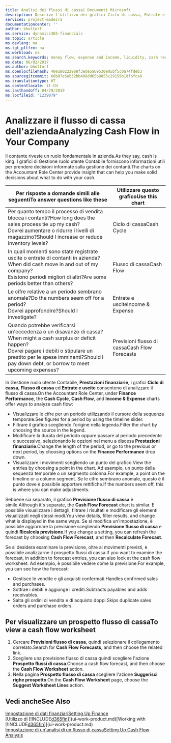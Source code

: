 ```yaml
---
title: Analisi dei flussi di cassa| Documenti Microsoft
description: Descrive l'utilizzo dei grafici Ciclo di cassa, Entrate e uscite, Flusso di cassa e Previsione flusso di cassa per analizzare i flussi di denaro passati e futuri in entrata e in uscita dalla società.
services: project-madeira
documentationcenter: ''
author: bholtorf
ms.service: dynamics365-financials
ms.topic: article
ms.devlang: na
ms.tgt_pltfrm: na
ms.workload: na
ms.search.keywords: money flow, expense and income, liquidity, cash receipts minus cash payments, Cartera
ms.date: 06/02/2017
ms.author: bholtorf
ms.openlocfilehash: 40e180222968f3ede5a69530e05bf5c0a74fdeb3
ms.sourcegitcommit: 60b87e5eb32bb408dd65b9855c29159b1dfbfca8
ms.translationtype: HT
ms.contentlocale: it-CH
ms.lasthandoff: 04/29/2019
ms.locfileid: "1239079"
---
```

# <a name="analyzing-cash-flow-in-your-company"></a><span data-ttu-id="a5e36-103">Analizzare il flusso di cassa dell'azienda</span><span class="sxs-lookup"><span data-stu-id="a5e36-103">Analyzing Cash Flow in Your Company</span></span>
<span data-ttu-id="a5e36-104">Il contante riveste un ruolo fondamentale in azienda.</span><span class="sxs-lookup"><span data-stu-id="a5e36-104">As they say, cash is king.</span></span> <span data-ttu-id="a5e36-105">I grafici di Gestione ruolo utente Contabile forniscono informazioni utili per prendere decisioni informate sulla gestione dei contanti.</span><span class="sxs-lookup"><span data-stu-id="a5e36-105">The charts on the Accountant Role Center provide insight that can help you make solid decisions about what to do with your cash.</span></span>  

| <span data-ttu-id="a5e36-106">Per risposte a domande simili alle seguenti</span><span class="sxs-lookup"><span data-stu-id="a5e36-106">To answer questions like these</span></span> | <span data-ttu-id="a5e36-107">Utilizzare questo grafico</span><span class="sxs-lookup"><span data-stu-id="a5e36-107">Use this chart</span></span> |
| --- | --- |
| <span data-ttu-id="a5e36-108">Per quanto tempo il processo di vendita blocca i contanti?</span><span class="sxs-lookup"><span data-stu-id="a5e36-108">How long does the sales process tie up my cash?</span></span></br> <span data-ttu-id="a5e36-109">Dovrei aumentare o ridurre i livelli di magazzino?</span><span class="sxs-lookup"><span data-stu-id="a5e36-109">Should I increase or reduce inventory levels?</span></span> |<span data-ttu-id="a5e36-110">Ciclo di cassa</span><span class="sxs-lookup"><span data-stu-id="a5e36-110">Cash Cycle</span></span> |
| <span data-ttu-id="a5e36-111">In quali momenti sono state registrate uscite o entrate di contanti in azienda?</span><span class="sxs-lookup"><span data-stu-id="a5e36-111">When did cash move in and out of my company?</span></span></br> <span data-ttu-id="a5e36-112">Esistono periodi migliori di altri?</span><span class="sxs-lookup"><span data-stu-id="a5e36-112">Are some periods better than others?</span></span> |<span data-ttu-id="a5e36-113">Flusso di cassa</span><span class="sxs-lookup"><span data-stu-id="a5e36-113">Cash Flow</span></span> |
| <span data-ttu-id="a5e36-114">Le cifre relative a un periodo sembrano anomale?</span><span class="sxs-lookup"><span data-stu-id="a5e36-114">Do the numbers seem off for a period?</span></span></br> <span data-ttu-id="a5e36-115">Dovrei approfondire?</span><span class="sxs-lookup"><span data-stu-id="a5e36-115">Should I investigate?</span></span> |<span data-ttu-id="a5e36-116">Entrate e uscite</span><span class="sxs-lookup"><span data-stu-id="a5e36-116">Income & Expense</span></span> |
| <span data-ttu-id="a5e36-117">Quando potrebbe verificarsi un'eccedenza o un disavanzo di cassa?</span><span class="sxs-lookup"><span data-stu-id="a5e36-117">When might a cash surplus or deficit happen?</span></span></br> <span data-ttu-id="a5e36-118">Dovrei pagare i debiti o stipulare un prestito per le spese imminenti?</span><span class="sxs-lookup"><span data-stu-id="a5e36-118">Should I pay down debt, or borrow to meet upcoming expenses?</span></span> |<span data-ttu-id="a5e36-119">Previsioni flusso di cassa</span><span class="sxs-lookup"><span data-stu-id="a5e36-119">Cash Flow Forecasts</span></span> |

<span data-ttu-id="a5e36-120">In Gestione ruolo utente Contabile, **Prestazioni finanziarie**, i grafici **Ciclo di cassa**, **Flusso di cassa** ed **Entrate e uscite** consentono di analizzare il flusso di cassa.</span><span class="sxs-lookup"><span data-stu-id="a5e36-120">On the Accountant Role Center, under **Finance Performance**, the **Cash Cycle**, **Cash Flow**, and **Income & Expense** charts offer ways to analyze cash flow:</span></span>  

* <span data-ttu-id="a5e36-121">Visualizzare le cifre per un periodo utilizzando il cursore della sequenza temporale.</span><span class="sxs-lookup"><span data-stu-id="a5e36-121">See figures for a period by using the timeline slider.</span></span>  
* <span data-ttu-id="a5e36-122">Filtrare il grafico scegliendo l'origine nella legenda.</span><span class="sxs-lookup"><span data-stu-id="a5e36-122">Filter the chart by choosing the source in the legend.</span></span>  
* <span data-ttu-id="a5e36-123">Modificare la durata del periodo oppure passare al periodo precedente o successivo, selezionando le opzioni nel menu a discesa **Prestazioni finanziarie**.</span><span class="sxs-lookup"><span data-stu-id="a5e36-123">Change the length of the period, or go to the previous or next period, by choosing options on the **Finance Performance** drop down.</span></span>  
* <span data-ttu-id="a5e36-124">Visualizzare i movimenti scegliendo un punto del grafico.</span><span class="sxs-lookup"><span data-stu-id="a5e36-124">View the entries by choosing a point in the chart.</span></span> <span data-ttu-id="a5e36-125">Ad esempio, un punto della sequenza temporale o un segmento colonna.</span><span class="sxs-lookup"><span data-stu-id="a5e36-125">For example, a point on the timeline or a column segment.</span></span> <span data-ttu-id="a5e36-126">Se le cifre sembrano anomale, questo è il punto dove è possibile apportare rettifiche.</span><span class="sxs-lookup"><span data-stu-id="a5e36-126">If the numbers seem off, this is where you can make adjustments.</span></span>  

<span data-ttu-id="a5e36-127">Sebbene sia separato, il grafico **Previsione flusso di cassa** è simile.</span><span class="sxs-lookup"><span data-stu-id="a5e36-127">Although it's separate, the **Cash Flow Forecast** chart is similar.</span></span> <span data-ttu-id="a5e36-128">È possibile visualizzare i dettagli, filtrare i risultati e modificare gli elementi visualizzati negli stessi modi.</span><span class="sxs-lookup"><span data-stu-id="a5e36-128">You view details, filter results, and change what is displayed in the same ways.</span></span> <span data-ttu-id="a5e36-129">Se si modifica un'impostazione, è possibile aggiornare la previsione scegliendo **Previsione flusso di cassa** e quindi **Ricalcola previsione**.</span><span class="sxs-lookup"><span data-stu-id="a5e36-129">If you change a setting, you can refresh the forecast by choosing **Cash Flow Forecast**, and then **Recalculate Forecast**.</span></span>

<span data-ttu-id="a5e36-130">Se si desidera esaminare la previsione, oltre ai movimenti previsti, è possibile analizzarne il prospetto flussi di cassa.</span><span class="sxs-lookup"><span data-stu-id="a5e36-130">If you want to examine the forecast, in addition to forecast entries, you can also look at the cash flow worksheet.</span></span> <span data-ttu-id="a5e36-131">Ad esempio, è possibile vedere come la previsione:</span><span class="sxs-lookup"><span data-stu-id="a5e36-131">For example, you can see how the forecast:</span></span>

* <span data-ttu-id="a5e36-132">Gestisce le vendite e gli acquisti confermati.</span><span class="sxs-lookup"><span data-stu-id="a5e36-132">Handles confirmed sales and purchases.</span></span>  
* <span data-ttu-id="a5e36-133">Sottrae i debiti e aggiunge i crediti.</span><span class="sxs-lookup"><span data-stu-id="a5e36-133">Subtracts payables and adds receivables.</span></span>  
* <span data-ttu-id="a5e36-134">Salta gli ordini di vendita e di acquisto doppi.</span><span class="sxs-lookup"><span data-stu-id="a5e36-134">Skips duplicate sales orders and purchase orders.</span></span>  

## <a name="to-view-a-cash-flow-worksheet"></a><span data-ttu-id="a5e36-135">Per visualizzare un prospetto flusso di cassa</span><span class="sxs-lookup"><span data-stu-id="a5e36-135">To view a cash flow worksheet</span></span>
1. <span data-ttu-id="a5e36-136">Cercare **Previsioni flusso di cassa**, quindi selezionare il collegamento correlato.</span><span class="sxs-lookup"><span data-stu-id="a5e36-136">Search for **Cash Flow Forecasts**, and then choose the related link.</span></span>  
2. <span data-ttu-id="a5e36-137">Scegliere una previsione flusso di cassa quindi scegliere l'azione **Prospetto flussi di cassa**.</span><span class="sxs-lookup"><span data-stu-id="a5e36-137">Choose a cash flow forecast, and then choose the **Cash Flow Worksheet** action.</span></span>  
3. <span data-ttu-id="a5e36-138">Nella pagina **Prospetto flusso di cassa** scegliere l'azione **Suggerisci righe prospetto**.</span><span class="sxs-lookup"><span data-stu-id="a5e36-138">On the **Cash Flow Worksheet** page, choose the **Suggest Worksheet Lines** action.</span></span>  

## <a name="see-also"></a><span data-ttu-id="a5e36-139">Vedi anche</span><span class="sxs-lookup"><span data-stu-id="a5e36-139">See Also</span></span>
[<span data-ttu-id="a5e36-140">Impostazione di dati finanziari</span><span class="sxs-lookup"><span data-stu-id="a5e36-140">Setting Up Finance</span></span>](finance-setup-finance.md)  
<span data-ttu-id="a5e36-141">[Utilizzo di [!INCLUDE[d365fin](includes/d365fin_md.md)]](ui-work-product.md)</span><span class="sxs-lookup"><span data-stu-id="a5e36-141">[Working with [!INCLUDE[d365fin](includes/d365fin_md.md)]](ui-work-product.md)</span></span>  
[<span data-ttu-id="a5e36-142">Impostazione di un'analisi di un flusso di cassa</span><span class="sxs-lookup"><span data-stu-id="a5e36-142">Setting Up Cash Flow Analysis</span></span>](finance-setup-cash-flow-analyses.md)  

